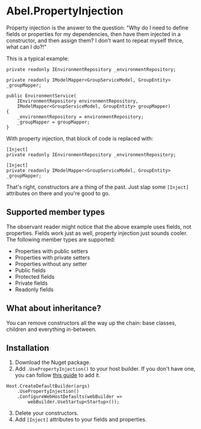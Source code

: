 # Abel.PropertyInjection

Property injection is the answer to the question: "Why do I need to define fields or properties for my dependencies, then have them injected in a constructor, and then assign them? I don't want to repeat myself thrice, what can I do?!"

This is a typical example:

~~~
private readonly IEnvironmentRepository _environmentRepository;

private readonly IModelMapper<GroupServiceModel, GroupEntity> _groupMapper;

public EnvironmentService(
	IEnvironmentRepository environmentRepository,
	IModelMapper<GroupServiceModel, GroupEntity> groupMapper)
{
    _environmentRepository = environmentRepository;
    _groupMapper = groupMapper;
}
~~~

With property injection, that block of code is replaced with:

~~~
[Inject]
private readonly IEnvironmentRepository _environmentRepository;

[Inject]
private readonly IModelMapper<GroupServiceModel, GroupEntity> _groupMapper;
~~~

That's right, constructors are a thing of the past. Just slap some `[Inject]` attributes on there and you're good to go.

## Supported member types

The observant reader might notice that the above example uses fields, not properties. Fields work just as well, property injection just sounds cooler. The following member types are supported:

* Properties with public setters
* Properties with private setters
* Properties without any setter
* Public fields
* Protected fields
* Private fields
* Readonly fields

## What about inheritance?

You can remove constructors all the way up the chain: base classes, children and everything in-between.

## Installation

1. Download the Nuget package.
2. Add `.UsePropertyInjection()` to your host builder. If you don't have one, you can follow [this guide](https://dfederm.com/building-a-console-app-with-.net-generic-host/) to add it.

~~~
Host.CreateDefaultBuilder(args)
    .UsePropertyInjection()
    .ConfigureWebHostDefaults(webBuilder =>
		webBuilder.UseStartup<Startup>());
~~~

3. Delete your constructors.
4. Add `[Inject]` attributes to your fields and properties.